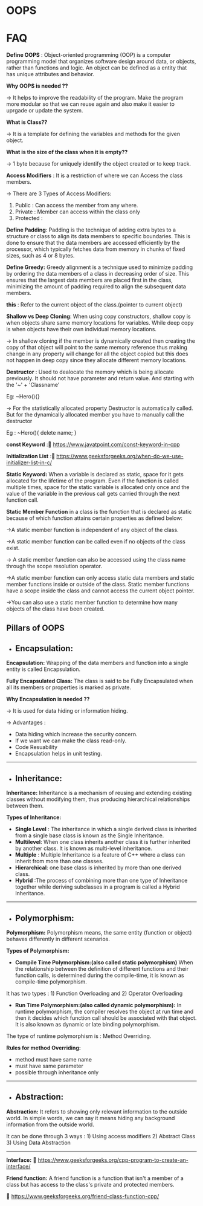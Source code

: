 
# OOPS
# FAQ 

**Define OOPS** : Object-oriented programming (OOP) is a computer programming model that organizes software design around data, or objects, rather than functions and logic. An object can be defined as a entity that has unique attributes and behavior.

**Why OOPS is needed ??** 

-> It helps to improve the readability of the program. Make the program more modular so that we can reuse again and also make it easier to uprgade or update the system.

**What is Class??** 

-> It is a template for defining the variables and methods for the given object.

**What is the size of the class when it is empty??**

-> 1 byte because for uniquely identify the object created or to keep track.

**Access Modifiers** : It is a restriction of where we can Access the class members.

-> There are 3 Types of Access Modifiers: 

1) Public : Can access the member from any where.
2) Private : Member can access within the class only
3) Protected :



**Define Padding**: Padding is the technique of adding extra bytes to a structure or class to align its data members to specific boundaries. This is done to ensure that the data members are accessed efficiently by the processor, which typically fetches data from memory in chunks of fixed sizes, such as 4 or 8 bytes.

**Define Greedy:** Greedy alignment is a technique used to minimize padding by ordering the data members of a class in decreasing order of size. This ensures that the largest data members are placed first in the class, minimizing the amount of padding required to align the subsequent data members.

**this** : Refer to the current object of the class.(pointer to current object)

**Shallow vs Deep Cloning**: When using copy constructors, shallow copy is when objects share same memory locations for variables. While deep copy is when objects have their own individual memory locations.

-> In shallow cloning if the member is dynamically created then creating the copy of that object will point to the same memory reference thus making change in any property will change for all the object copied but this does not happen in deep copy since they allocate different memory locations.

**Destructor** : Used to dealocate the memory which is being allocate previously. It should not have parameter and return value. And starting with the '~' + 'Classname'

Eg: ~Hero(){}

-> For the statistically allocated property Destructor is automatically called. But for the dynamically allocated member you have to manually call the destructor 

Eg :  ~Hero(){
        delete name;
    }


**const Keyword** :🔗 https://www.javatpoint.com/const-keyword-in-cpp

**Initialization List** :🔗 https://www.geeksforgeeks.org/when-do-we-use-initializer-list-in-c/

**Static Keyword:** When a variable is declared as static, space for it gets allocated for the lifetime of the program. Even if the function is called multiple times, space for the static variable is allocated only once and the value of the variable in the previous call gets carried through the next function call.

**Static Member Function** in a class is the function that is declared as static because of which function attains certain properties as defined below:

->A static member function is independent of any object of the class. 

->A static member function can be called even if no objects of the class exist.

-> A static member function can also be accessed using the class name through the scope resolution operator.

->A static member function can only access static data members and static member functions inside or outside of the class.
Static member functions have a scope inside the class and cannot access the current object pointer.

->You can also use a static member function to determine how many objects of the class have been created.
## Pillars of OOPS

* ## Encapsulation:

**Encapsulation:** Wrapping of the data members and function into a single entity is called Encapsulation.

**Fully Encapsulated Class:** The class is said to be Fully Encapsulated when all its members or properties is marked as private.

**Why Encapsulation is needed ??**

-> It is used for data hiding or information hiding.

-> Advantages : 

* Data hiding which increase the security concern.
* If we want we can make the class read-only.
* Code Resuability
* Encapsulation helps in unit testing.
--------------

* ## Inheritance:

**Inheritance:** Inheritance is a mechanism of reusing and extending existing classes without modifying them, thus producing hierarchical relationships between them.

**Types of Inheritance:**

* **Single Level** : The inheritance in which a single derived class is inherited from a single base class is known as the Single Inheritance. 
* **Multilevel**: When one class inherits another class it is further inherited by another class. It is known as multi-level inheritance.
* **Multiple** : Multiple Inheritance is a feature of C++ where a class can inherit from more than one classes.
* **Hierarchical**: one base class is inherited by more than one derived class.
* **Hybrid** :The process of combining more than one type of Inheritance together while deriving subclasses in a program is called a Hybrid Inheritance. 

---------------

* ## Polymorphism:

**Polymorphism:** Polymorphism means, the same entity (function or object) behaves differently in different scenarios.

**Types of Polymorphism:**

* **Compile Time Polymorphism:(also called static polymorphism)** When the relationship between the definition of different functions and their function calls, is determined during the compile-time, it is known as compile-time polymorphism. 

It has two types : 1) Function Overloading and 2) Operator Overloading
* **Run Time Polymorphism:(also called dynamic polymorphism):** In runtime polymorphism, the compiler resolves the object at run time and then it decides which function call should be associated with that object. It is also known as dynamic or late binding polymorphism. 

The type of runtime polymorphism is : Method Overriding.

**Rules for method Overriding:**

* method must have same name
* must have same parameter 
* possible through inheritance only

---------------

* ## Abstraction:

**Abstraction:**  It refers to showing only relevant information to the outside world. In simple words, we can say it means hiding any background information from the outside world.

It can be done through 3 ways : 1) Using access modifiers  2) Abstract Class 3) Using Data Abstraction

-------------

**Interface:** 🔗 https://www.geeksforgeeks.org/cpp-program-to-create-an-interface/

**Friend function:** A friend function is a function that isn't a member of a class but has access to the class's private and protected members.

🔗 https://www.geeksforgeeks.org/friend-class-function-cpp/
